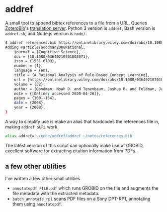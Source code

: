 # addref

A small tool to append bibtex references to a file from a URL. Queries [ZoteroBib](https://zbib.org/)'s [translation server](https://github.com/zotero/translation-server). Python 3 version is `addref`,  Bash version is `addref.sh`, and Node.js version is `node/`.

```bash
$ addref references.bib https://onlinelibrary.wiley.com/doi/abs/10.1080/03640210701802071
Adding @article{Goodman2008Rational,
	journal = {Cognitive Science},
	doi = {10.1080/03640210701802071},
	issn = {1551-6709},
	number = {1},
	language = {en},
	title = {A Rational Analysis of Rule-Based Concept Learning},
	url = {https://onlinelibrary.wiley.com/doi/abs/10.1080/03640210701802071},
	volume = {32},
	author = {Goodman, Noah D. and Tenenbaum, Joshua B. and Feldman, Jacob and Griffiths, Thomas L.},
	note = {[Online; accessed 2020-04-26]},
	pages = {108--154},
	date = {2008},
	year = {2008},
}
```

A way to simplify use is make an alias that hardcodes the references file in, making `addref $URL` work.
```bash
alias addref='~/code/addref/addref ~/notes/references.bib'
```

The latest version of this script can optionally make use of GROBID, excellent software for extracting citation information from PDFs.

## a few other utilities

I've written a few other small utilities
- `annotatepdf FILE.pdf` which runs GROBID on the file and augments the file metadata with the extracted metadata.
- `batch_annotate_rp1` scans PDF files on a Sony DPT-RP1, annotating them using `annotatepdf`.
